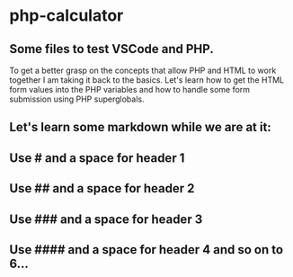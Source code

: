 # php-calculator
## Some files to test VSCode and PHP.
To get a better grasp on the concepts that allow PHP and HTML to work together I am taking it back to the basics.
Let's learn how to get the HTML form values into the PHP variables and how to handle some form submission using PHP superglobals.

## Let's learn some markdown while we are at it:
## Use # and a space for header 1
## Use ## and a space for header 2
## Use ### and a space for header 3
## Use #### and a space for header 4 and so on to 6...

